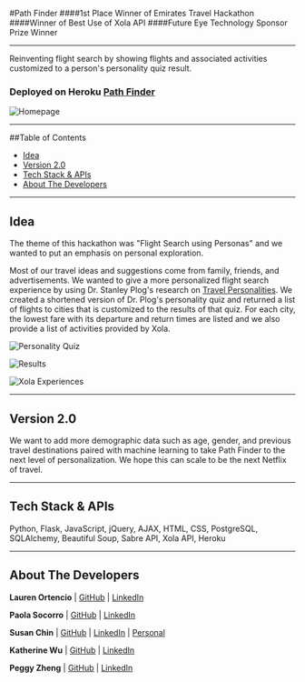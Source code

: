 #Path Finder
####1st Place Winner of Emirates Travel Hackathon
####Winner of Best Use of Xola API
####Future Eye Technology Sponsor Prize Winner

-------------------

Reinventing flight search by showing flights and associated activities customized to a person's personality quiz result.

### Deployed on Heroku [Path Finder](http://pathfinderemirates.herokuapp.com/)


![Homepage](https://cloud.githubusercontent.com/assets/12265692/11053939/8f097fe6-871a-11e5-82a6-712dbc7e4d07.png "Path Finder Homepage")

-----------------

##Table of Contents

* [Idea](#idea)
* [Version 2.0](#version2)
* [Tech Stack & APIs](#techstack)
* [About The Developers](#about-us)

-------------

## <a name="idea"></a>Idea


The theme of this hackathon was "Flight Search using Personas" and we wanted to put an emphasis on personal exploration.

Most of our travel ideas and suggestions come from family, friends, and advertisements. We wanted to give a more personalized flight search experience by using Dr. Stanley Plog's research on [Travel Personalities](http://besttripchoices.com/travel-personalities/). We created a shortened version of Dr. Plog's personality quiz and returned a list of flights to cities that is customized to the results of that quiz. For each city, the lowest fare with its departure and return times are listed and we also provide a list of activities provided by Xola. 

![Personality Quiz](https://cloud.githubusercontent.com/assets/12265692/11053929/8025707a-871a-11e5-9cce-71fa6ae6cde0.png "Personality Quiz")

![Results](https://cloud.githubusercontent.com/assets/12265692/11055179/3bc7b924-8729-11e5-8733-f5a0d62ae108.png "Flight Results")

![Xola Experiences](https://cloud.githubusercontent.com/assets/12265692/11055182/443d8aac-8729-11e5-8e0b-3e187aafb0bc.png "Xola Experiences")

-------------

## <a name="version2"></a>Version 2.0
We want to add more demographic data such as age, gender, and previous travel destinations paired with machine learning to take Path Finder to the next level of personalization. We hope this can scale to be the next Netflix of travel.

-------------

## <a name="techstack"></a>Tech Stack & APIs
Python, Flask, JavaScript, jQuery, AJAX, HTML, CSS, PostgreSQL, SQLAlchemy, Beautiful Soup, Sabre API, Xola API, Heroku

-------------

## <a name="about-us"></a>About The Developers

**Lauren Ortencio** | [GitHub](https://github.com/laurenor) | [LinkedIn](https://www.linkedin.com/in/laurenortencio)

**Paola Socorro** | [GitHub](https://github.com/PaolaSocorro) | [LinkedIn](https://www.linkedin.com/in/paolasocorro)

**Susan Chin** | [GitHub](https://github.com/susancodes) | [LinkedIn](https://www.linkedin.com/in/susanschin) | [Personal](http://susancodes.com/)

**Katherine Wu** | [GitHub](https://github.com/katherinehuwu) | [LinkedIn](https://www.linkedin.com/in/katherinehuwu)

**Peggy Zheng** | [GitHub](https://github.com/PeggyZheng) | [LinkedIn](https://www.linkedin.com/in/peggyzheng)



